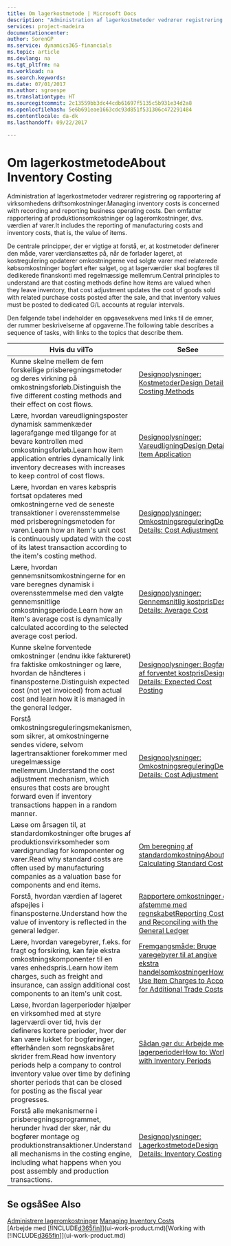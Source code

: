 ```yaml
---
title: Om lagerkostmetode | Microsoft Docs
description: "Administration af lagerkostmetoder vedrører registrering og rapportering af virksomhedens driftsomkostninger. Den omfatter rapportering af produktionsomkostninger og lageromkostninger, dvs. værdien af varer."
services: project-madeira
documentationcenter: 
author: SorenGP
ms.service: dynamics365-financials
ms.topic: article
ms.devlang: na
ms.tgt_pltfrm: na
ms.workload: na
ms.search.keywords: 
ms.date: 07/01/2017
ms.author: sgroespe
ms.translationtype: HT
ms.sourcegitcommit: 2c13559bb3dc44cdb61697f5135c5b931e34d2a8
ms.openlocfilehash: 5e6b691eae1663cdc93d851f531306c472291484
ms.contentlocale: da-dk
ms.lasthandoff: 09/22/2017

---
```

# <a name="about-inventory-costing"></a><span data-ttu-id="ebc0e-104">Om lagerkostmetode</span><span class="sxs-lookup"><span data-stu-id="ebc0e-104">About Inventory Costing</span></span>
<span data-ttu-id="ebc0e-105">Administration af lagerkostmetoder vedrører registrering og rapportering af virksomhedens driftsomkostninger.</span><span class="sxs-lookup"><span data-stu-id="ebc0e-105">Managing inventory costs is concerned with recording and reporting business operating costs.</span></span> <span data-ttu-id="ebc0e-106">Den omfatter rapportering af produktionsomkostninger og lageromkostninger, dvs. værdien af varer.</span><span class="sxs-lookup"><span data-stu-id="ebc0e-106">It includes the reporting of manufacturing costs and inventory costs, that is, the value of items.</span></span>  

 <span data-ttu-id="ebc0e-107">De centrale principper, der er vigtige at forstå, er, at kostmetoder definerer den måde, varer værdiansættes på, når de forlader lageret, at kostregulering opdaterer omkostningerne ved solgte varer med relaterede købsomkostninger bogført efter salget, og at lagerværdier skal bogføres til dedikerede finanskonti med regelmæssige mellemrum.</span><span class="sxs-lookup"><span data-stu-id="ebc0e-107">Central principles to understand are that costing methods define how items are valued when they leave inventory, that cost adjustment updates the cost of goods sold with related purchase costs posted after the sale, and that inventory values must be posted to dedicated G/L accounts at regular intervals.</span></span>  

 <span data-ttu-id="ebc0e-108">Den følgende tabel indeholder en opgavesekvens med links til de emner, der rummer beskrivelserne af opgaverne.</span><span class="sxs-lookup"><span data-stu-id="ebc0e-108">The following table describes a sequence of tasks, with links to the topics that describe them.</span></span>   

|<span data-ttu-id="ebc0e-109">**Hvis du vil**</span><span class="sxs-lookup"><span data-stu-id="ebc0e-109">**To**</span></span>|<span data-ttu-id="ebc0e-110">**Se**</span><span class="sxs-lookup"><span data-stu-id="ebc0e-110">**See**</span></span>|  
|------------|-------------|  
|<span data-ttu-id="ebc0e-111">Kunne skelne mellem de fem forskellige prisberegningsmetoder og deres virkning på omkostningsforløb.</span><span class="sxs-lookup"><span data-stu-id="ebc0e-111">Distinguish the five different costing methods and their effect on cost flows.</span></span>|[<span data-ttu-id="ebc0e-112">Designoplysninger: Kostmetoder</span><span class="sxs-lookup"><span data-stu-id="ebc0e-112">Design Details: Costing Methods</span></span>](design-details-costing-methods.md)|  
|<span data-ttu-id="ebc0e-113">Lære, hvordan vareudligningsposter dynamisk sammenkæder lagerafgange med tilgange for at bevare kontrollen med omkostningsforløb.</span><span class="sxs-lookup"><span data-stu-id="ebc0e-113">Learn how item application entries dynamically link inventory decreases with increases to keep control of cost flows.</span></span>|[<span data-ttu-id="ebc0e-114">Designoplysninger: Vareudligning</span><span class="sxs-lookup"><span data-stu-id="ebc0e-114">Design Details: Item Application</span></span>](design-details-item-application.md)|  
|<span data-ttu-id="ebc0e-115">Lære, hvordan en vares købspris fortsat opdateres med omkostningerne ved de seneste transaktioner i overensstemmelse med prisberegningsmetoden for varen.</span><span class="sxs-lookup"><span data-stu-id="ebc0e-115">Learn how an item's unit cost is continuously updated with the cost of its latest transaction according to the item's costing method.</span></span>|[<span data-ttu-id="ebc0e-116">Designoplysninger: Omkostningsregulering</span><span class="sxs-lookup"><span data-stu-id="ebc0e-116">Design Details: Cost Adjustment</span></span>](design-details-cost-adjustment.md)|  
|<span data-ttu-id="ebc0e-117">Lære, hvordan gennemsnitsomkostningerne for en vare beregnes dynamisk i overensstemmelse med den valgte gennemsnitlige omkostningsperiode.</span><span class="sxs-lookup"><span data-stu-id="ebc0e-117">Learn how an item's average cost is dynamically calculated according to the selected average cost period.</span></span>|[<span data-ttu-id="ebc0e-118">Designoplysninger: Gennemsnitlig kostpris</span><span class="sxs-lookup"><span data-stu-id="ebc0e-118">Design Details: Average Cost</span></span>](design-details-average-cost.md)|  
|<span data-ttu-id="ebc0e-119">Kunne skelne forventede omkostninger (endnu ikke faktureret) fra faktiske omkostninger og lære, hvordan de håndteres i finansposterne.</span><span class="sxs-lookup"><span data-stu-id="ebc0e-119">Distinguish expected cost (not yet invoiced) from actual cost and learn how it is managed in the general ledger.</span></span>|[<span data-ttu-id="ebc0e-120">Designoplysninger: Bogføring af forventet kostpris</span><span class="sxs-lookup"><span data-stu-id="ebc0e-120">Design Details: Expected Cost Posting</span></span>](design-details-expected-cost-posting.md)|  
|<span data-ttu-id="ebc0e-121">Forstå omkostningsreguleringsmekanismen, som sikrer, at omkostningerne sendes videre, selvom lagertransaktioner forekommer med uregelmæssige mellemrum.</span><span class="sxs-lookup"><span data-stu-id="ebc0e-121">Understand the cost adjustment mechanism, which ensures that costs are brought forward even if inventory transactions happen in a random manner.</span></span>|[<span data-ttu-id="ebc0e-122">Designoplysninger: Omkostningsregulering</span><span class="sxs-lookup"><span data-stu-id="ebc0e-122">Design Details: Cost Adjustment</span></span>](design-details-cost-adjustment.md)|  
|<span data-ttu-id="ebc0e-123">Læse om årsagen til, at standardomkostninger ofte bruges af produktionsvirksomheder som værdigrundlag for komponenter og varer.</span><span class="sxs-lookup"><span data-stu-id="ebc0e-123">Read why standard costs are often used by manufacturing companies as a valuation base for components and end items.</span></span>|[<span data-ttu-id="ebc0e-124">Om beregning af standardomkostning</span><span class="sxs-lookup"><span data-stu-id="ebc0e-124">About Calculating Standard Cost</span></span>](finance-about-calculating-standard-cost.md)|  
|<span data-ttu-id="ebc0e-125">Forstå, hvordan værdien af lageret afspejles i finansposterne.</span><span class="sxs-lookup"><span data-stu-id="ebc0e-125">Understand how the value of inventory is reflected in the general ledger.</span></span>|[<span data-ttu-id="ebc0e-126">Rapportere omkostninger og afstemme med regnskabet</span><span class="sxs-lookup"><span data-stu-id="ebc0e-126">Reporting Costs and Reconciling with the General Ledger</span></span>](finance-report-costs-and-reconcile-with-the-general-ledger.md)|  
|<span data-ttu-id="ebc0e-127">Lære, hvordan varegebyrer, f.eks. for fragt og forsikring, kan føje ekstra omkostningskomponenter til en vares enhedspris.</span><span class="sxs-lookup"><span data-stu-id="ebc0e-127">Learn how item charges, such as freight and insurance, can assign additional cost components to an item's unit cost.</span></span>|[<span data-ttu-id="ebc0e-128">Fremgangsmåde: Bruge varegebyrer til at angive ekstra handelsomkostninger</span><span class="sxs-lookup"><span data-stu-id="ebc0e-128">How to: Use Item Charges to Account for Additional Trade Costs</span></span>](payables-how-assign-item-charges.md)|  
|<span data-ttu-id="ebc0e-129">Læse, hvordan lagerperioder hjælper en virksomhed med at styre lagerværdi over tid, hvis der defineres kortere perioder, hvor der kan være lukket for bogføringer, efterhånden som regnskabsåret skrider frem.</span><span class="sxs-lookup"><span data-stu-id="ebc0e-129">Read how inventory periods help a company to control inventory value over time by defining shorter periods that can be closed for posting as the fiscal year progresses.</span></span>|[<span data-ttu-id="ebc0e-130">Sådan gør du: Arbejde med lagerperioder</span><span class="sxs-lookup"><span data-stu-id="ebc0e-130">How to: Work with Inventory Periods</span></span>](finance-how-to-work-with-inventory-periods.md)|  
|<span data-ttu-id="ebc0e-131">Forstå alle mekanismerne i prisberegningsprogrammet, herunder hvad der sker, når du bogfører montage og produktionstransaktioner.</span><span class="sxs-lookup"><span data-stu-id="ebc0e-131">Understand all mechanisms in the costing engine, including what happens when you post assembly and production transactions.</span></span>|[<span data-ttu-id="ebc0e-132">Designoplysninger: Lagerkostmetode</span><span class="sxs-lookup"><span data-stu-id="ebc0e-132">Design Details: Inventory Costing</span></span>](design-details-inventory-costing.md)|

## <a name="see-also"></a><span data-ttu-id="ebc0e-133">Se også</span><span class="sxs-lookup"><span data-stu-id="ebc0e-133">See Also</span></span>
<span data-ttu-id="ebc0e-134">[Administrere lageromkostninger](finance-manage-inventory-costs.md)  </span><span class="sxs-lookup"><span data-stu-id="ebc0e-134">[Managing Inventory Costs](finance-manage-inventory-costs.md)  </span></span>  
<span data-ttu-id="ebc0e-135">[Arbejde med [!INCLUDE[d365fin](includes/d365fin_md.md)]](ui-work-product.md)</span><span class="sxs-lookup"><span data-stu-id="ebc0e-135">[Working with [!INCLUDE[d365fin](includes/d365fin_md.md)]](ui-work-product.md)</span></span>

